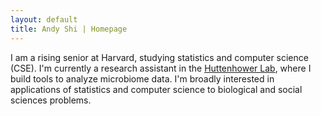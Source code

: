 ```yaml
---
layout: default
title: Andy Shi | Homepage
---
```



I am a rising senior at Harvard, studying statistics and computer science (CSE).
I'm currently a research assistant in the [Huttenhower
Lab](http://huttenhower.sph.harvard.edu/), where I build tools to analyze
microbiome data. I'm broadly interested in applications of statistics and
computer science to biological and social sciences problems. 
